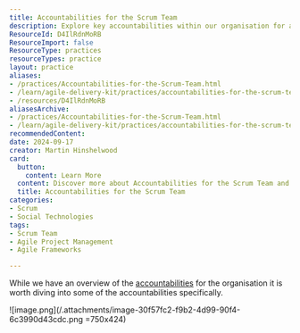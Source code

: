 ```yaml
---
title: Accountabilities for the Scrum Team
description: Explore key accountabilities within our organisation for a deeper understanding of roles and responsibilities in agile project management.
ResourceId: D4IlRdnMoRB
ResourceImport: false
ResourceType: practices
resourceTypes: practice
layout: practice
aliases:
- /practices/Accountabilities-for-the-Scrum-Team.html
- /learn/agile-delivery-kit/practices/accountabilities-for-the-scrum-team
- /resources/D4IlRdnMoRB
aliasesArchive:
- /practices/Accountabilities-for-the-Scrum-Team.html
- /learn/agile-delivery-kit/practices/accountabilities-for-the-scrum-team
recommendedContent: 
date: 2024-09-17
creator: Martin Hinshelwood
card:
  button:
    content: Learn More
  content: Discover more about Accountabilities for the Scrum Team and how it can help you in your Agile journey!
  title: Accountabilities for the Scrum Team
categories:
- Scrum
- Social Technologies
tags:
- Scrum Team
- Agile Project Management
- Agile Frameworks

---
```

While we have an overview of the [accountabilities](/Project-Management/Agile-Ways-of-Working/Core-Practices/Accountabilities) for the organisation it is worth diving into some of the accountabilities specifically.

![image.png](/.attachments/image-30f57fc2-f9b2-4d99-90f4-6c3990d43cdc.png =750x424)
